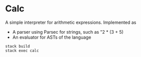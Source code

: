 # Calc

A simple interpreter for arithmetic expressions. Implemented as

- A parser using Parsec for strings, such as "2 * (3 + 5)
- An evaluator for ASTs of the language

```
stack build
stack exec calc
```